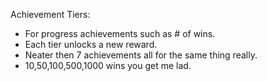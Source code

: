 Achievement Tiers:
* For progress achievements such as # of wins.
* Each tier unlocks a new reward.
* Neater then 7 achievements all for the same thing really.
* 10,50,100,500,1000 wins you get me lad.